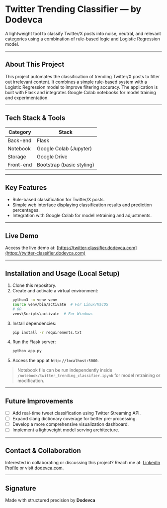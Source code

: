 # Twitter Trending Classifier — by Dodevca

A lightweight tool to classify Twitter/X posts into noise, neutral, and relevant categories using a combination of rule-based logic and Logistic Regression model.

---

## About This Project
This project automates the classification of trending Twitter/X posts to filter out irrelevant content. It combines a simple rule-based system with a Logistic Regression model to improve filtering accuracy. The application is built with Flask and integrates Google Colab notebooks for model training and experimentation.

---

## Tech Stack & Tools
| Category     | Stack                    |
|--------------|--------------------------|
| Back-end     | Flask                    |
| Notebook     | Google Colab (Jupyter)   |
| Storage      | Google Drive             |
| Front-end    | Bootstrap (basic styling)|

---

## Key Features
- Rule-based classification for Twitter/X posts.
- Simple web interface displaying classification results and prediction percentages.
- Integration with Google Colab for model retraining and adjustments.

---

## Live Demo
Access the live demo at: [https://twitter-classifier.dodevca.com](https://twitter-classifier.dodevca.com)

---

## Installation and Usage (Local Setup)
1. Clone this repository.
2. Create and activate a virtual environment:
    ```bash
    python3 -m venv venv
    source venv/bin/activate  # For Linux/MacOS
    # OR
    venv\Scripts\activate  # For Windows
    ```
2. Install dependencies:
    ```bash
    pip install -r requirements.txt
    ```
3. Run the Flask server:
    ```bash
    python app.py
    ```
4. Access the app at `http://localhost:5000`.

> Notebook file can be run independently inside `/notebook/twitter_trending_classifier.ipynb` for model retraining or modification.

---

## Future Improvements
- [ ] Add real-time tweet classification using Twitter Streaming API.
- [ ] Expand slang dictionary coverage for better pre-processing.
- [ ] Develop a more comprehensive visualization dashboard.
- [ ] Implement a lightweight model serving architecture.

---

## Contact & Collaboration
Interested in collaborating or discussing this project?
Reach me at: [LinkedIn Profile](https://linkedin.com/in/dodevca) or visit [dodevca.com](https://dodevca.com).

---

## Signature
Made with structured precision by **Dodevca**